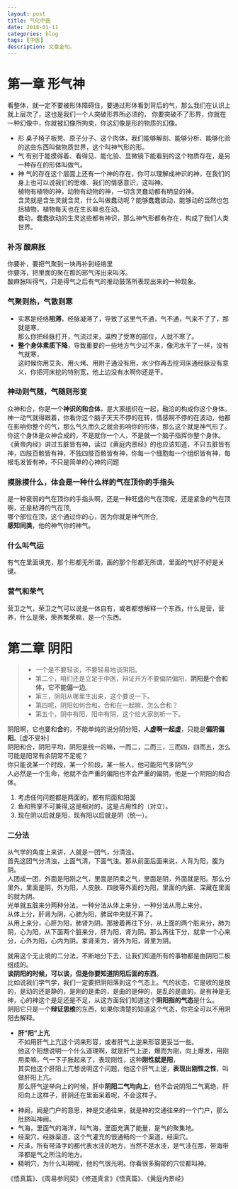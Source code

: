 ```yaml
---
layout: post
title: 气化中医
date: 2018-01-11
categories: blog
tags: [中医]
description: 文章金句。
---
```

# 第一章 形气神
看整体，就一定不要被形体障碍住，要通过形体看到背后的气，那么我们在认识上就上层次了，这也是我们一个人突破形界所必须的，
你要突破不了形界，你就在一种幻像中，你就被幻像所拘束，你这幻像是形的物质的幻像。
- 形 桌子椅子板凳、原子分子、这个肉体，我们能够解剖、能够分析、能够化验的这些东西叫做物质世界，这个叫神气形的形。<br>
- 气 有别于能摸得着、看得见、能化验、显微镜下能看到的这个物质存在，是另一种存在的形体叫做气。
- 神 气的存在这个层面上还有一个神的存在，你可以理解成神识的神，在我们的身上也可以说我们的思维、我们的情感意识，这叫神。<br>
植物有植物的神，动物有动物的神，一切含灵蠢动都有明显的神。<br>
含灵就是含生灵就含灵，什么叫做蠢动呢？能够蠢蠢欲动，能够动的当然也包括植物，植物每天也在生长嘛也在动。<br>
蠢动，蠢蠢欲动的生灵这些都有神识，那么神气形都有存在，构成了我们人类世界。


### 补泻 酸麻胀
你要补，要把气聚到一块再补到经络里<br>
你要泻，把里面的聚在那的邪气泻出来叫泻。<br>
酸麻胀叫得气，只是得气之后有气的推动鼓荡所表现出来的一种现象。<br>

### 气聚则热，气散则寒
- 实寒是经络**阻滞**，经脉凝滞了，导致了这里气不通，气不通，气来不了了，那就是寒，<br>
那么你把经脉打开，气流过来，温煦了受寒的部位，人就不寒了。
- **整个身体素质下降**，导致重要的一些地方气少过不来，像河水干了一样，没有气就寒，<br>
这时候你用艾灸、用火烤、用附子通没有用，水少你再去挖河床通经脉没有意义，你把河床挖的特别宽，他上边没有水啊你还是干。

### 神动则气随，气随则形变
众神和合，你是一个**神识的和合体**，是大家组织在一起，融洽的构成你这个身体。<br>
神一动气就得跟着，你看你这个脑子天天不停的在转，情感啊不停的在波动，他都在影响你整个的气，那么气久而久之就会影响你的形体，那么这个就是神气形了。<br>
你这个身体是众神合成的，不是就你一个人，不是就一个脑子指挥你整个身体。<br>
《黄帝内经》讲过五脏皆有神，读过《黄庭内景经》的也应该知道，不只五脏皆有神，四肢百骸皆有神，不独四肢百骸皆有神，你每一个细胞每一个组织皆有神，每根毛发皆有神，不只是简单的心神的问题

### 摸脉摸什么，体会是一种什么样的气在顶你的手指头
是一种衰弱的气在顶你的手指头啊，还是一种旺盛的气在顶呢，还是紧急的气在顶啊，还是粘滞的气在顶,<br>
哪个部位在顶，这个通过你的心，因为你就是神气所合,<br>
**感知同类**，他的神气你的神气。

### 什么叫气运
有气在里面填充，那个形都无所谓，画的那个形都无所谓，里面的气好不好是关键。

### 营气和荣气
营卫之气，荣卫之气可以说是一体自有，或者都想解释一个东西，什么是营，营养，什么是荣，荣养繁荣嘛，是一个东西。

# 第二章 阴阳

>- 一个是不要轻谈，不要轻易地谈阴阳。
>- 第二个，咱们还是立足于中医，辩证开方不要偏阴偏阳，**阴阳是个合和体，它不能偏一边**。
>- 第三，阴阳从哪里生出来，这个要说一下。
>- 第四呢，阴阳如何合和，合和在一起嘛，怎么合和？
>- 第五个，阴中有阳，阳中有阴，这个给大家剖析一下。

阴阳啊，它也要和**合**的，不能单纯的说分阴分阳，**人虚啊一起虚**，只能是**偏阴偏阳**。[虚不受补]<br>
阴阳和合，阴阳平均，阴阳是统一的嘛，一而二，二而三，三而四，四而五，怎么可能是阳常有余阴常不足呢？<br>
你只能说某一个时段，某一个阶段，某一些人，他可能阳气多阴气少<br>
人必然是一个生命，他就不会严重的偏阳也不会严重的偏阴，他是一个阴阳的和合体。<br>

1. 考虑任何问题都是两面的，都有阴面和阳面
1. 鱼和熊掌不可兼得,这是相对的，这是占用性的（对立）。
1. 现在阴以后就是阳，现有阳以后就是阴（统一）。

### 二分法
从气学的角度上来讲，人就是一团气，分清浊。<br>
首先这团气分清浊，上面气清，下面气浊。那从前面后面来说，人背为阳，腹为阴。<br>
人团成一团，外面是阳刚之气，里面是阴柔之气，里面是阴，外面就是阳。那么分里外，里面是阴，外为阳，人皮肤、四肢等外面的为阳，里面的内脏、深藏在里面的就为阴。<br>
光单就五脏来分两种分法，一种分法从体上来分，一种分法从用上来分。<br>
从体上分，肝肾为阴，心肺为阳，脾居中央就不算了。<br>
从用上来分，心肝为阳，肺肾为阴。那接着再往下分，从上面的两个脏来分，肺为阴，心为阳，从下面两个脏来分，肝为阳，肾为阴。那么再往下分，就拿一个心来分，心外为阳，心内为阴。拿肾来为，肾外为阳，肾里为阴。


就用这个无止境的二分法，不断地分下去，让我们知道所有的事物都是由阴阳二极组成的。<br>
**谈阴阳的时候，可以谈，但是你要知道阴阳后面的东西**。<br>
比如说我们学气学，我们一定要把阴阳落到这个气态上。气的状态，它是收的是放的，是动的还是静的，是刚的是柔的，是曲的是伸的，是乱的是直的，是有神是无神，心的神这个是足还是不足，从这方面我们知道这个**阴阳指的气态**是什么。<br>
阴阳它只是一个**辩证思维**的东西，如果你清楚的知道这个气态，你完全可以不用阴阳去解释。<br>
- **肝"阳"上亢**<br>
不如用肝气上亢这个词来形容，或者肝气上逆来形容更妥当一些。<br>
他这个阳想说明一个什么道理啊，就是肝气上逆，爆而为刚，向上爆发，用刚用柔嘛，气一下子胀起来了，表现刚性，这种**刚性就是阳**，<br>
其实他这个肝阳上亢想说明这个问题，他这个肝气上逆，**表现出刚性之性**，叫做肝阳上亢。<br>
那么肝气逆举向上的时候，肝中**阴阳二气均向上**，他不会说阴阳二气离绝，肝阳向上这样子，肝阴还在里面呆着呢，不会这样子。



<p>
  </p>

- 神阙，阙是门户的意思，神是交通往来，就是神的交通往来的一个门户，那么肚脐叫神阙。
- 气海，里面气的海洋，叫气海，里面充满了能量，是气的聚集地。
- 经渠穴，经脉渠道，这个气灌充的很通畅的一个渠道，经渠穴。
- 尺泽，所有带泽字的都代表水洼的地方，当然不是水洼，是气洼在那，带海带泽都是气之所注的地方。
- 精明穴，为什么叫明呢，他的气很光明。你看很多胸部的穴位都叫神。







《悟真篇》、《周易参同契》《修道真言》《悟真篇》、《黄庭内景经》
